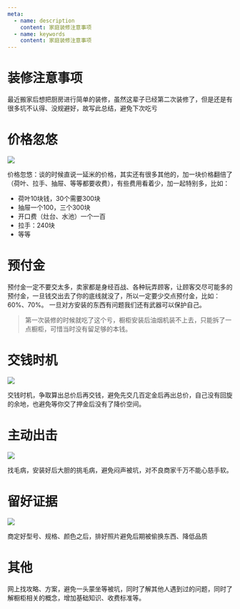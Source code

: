 ```yaml
---
meta:
  - name: description
    content: 家庭装修注意事项
  - name: keywords
    content: 家庭装修注意事项
---
```

# 装修注意事项

最近搬家后想把厨房进行简单的装修，虽然这辈子已经第二次装修了，但是还是有很多坑不认得、没规避好，故写此总结，避免下次吃亏

# 价格忽悠

![](https://8.z.wiki/autoupload/2022-09-05/c4427c2310d940d6a2d5eaf03b691f58.image.png)

价格忽悠：谈的时候直说一延米的价格，其实还有很多其他的，加一块价格翻倍了（荷叶、拉手、抽屉、等等都要收费），有些费用看着少，加一起特别多，比如：

- 荷叶10块钱，30个需要300块
- 抽屉一个100，三个300块
- 开口费（灶台、水池）一个一百
- 拉手：240块
- 等等

# 预付金

预付金一定不要交太多，卖家都是身经百战、各种玩弄顾客，让顾客交尽可能多的预付金，一旦钱交出去了你的底线就没了，所以一定要少交点预付金，比如：60%、70%。
一旦对方安装的东西有问题我们还有武器可以保护自己。

> 第一次装修的时候就吃了这个亏，橱柜安装后油烟机装不上去，只能拆了一点橱柜，可惜当时没有留足够的本钱。

# 交钱时机

![](https://3.z.wiki/autoupload/2022-09-05/85648f7245804b3eb801dafdc2ad2898.image.png)

交钱时机，争取算出总价后再交钱，避免先交几百定金后再出总价，自己没有回旋的余地，也避免等你交了押金后没有了降价空间。


# 主动出击

![](https://5.z.wiki/autoupload/2022-09-05/671090dd9d8d4cd3b70c6544ee39834c.image.png)

找毛病，安装好后大胆的挑毛病，避免闷声被坑，对不良商家千万不能心慈手软。


# 留好证据

![](https://4.z.wiki/autoupload/2022-09-05/662b22ddc9df4e3db8ab77992c168c21.image.png)

商定好型号、规格、颜色之后，排好照片避免后期被偷换东西、降低品质


# 其他

网上找攻略、方案，避免一头蒙坐等被坑，同时了解其他人遇到过的问题，同时了解橱柜相关的概念，增加基础知识、收费标准等。


